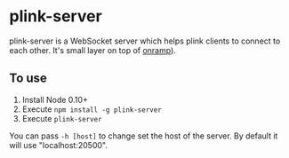 # plink-server

plink-server is a WebSocket server which helps plink clients to connect to each other. It's small layer on top of [onramp](https://github.com/oztu/onramp)).

## To use

1. Install Node 0.10+
2. Execute `npm install -g plink-server`
3. Execute `plink-server`

You can pass `-h [host]` to change set the host of the server. By default it will use "localhost:20500".
